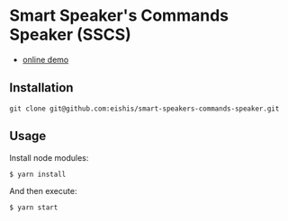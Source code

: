 # Smart Speaker's Commands Speaker (SSCS)

- [online demo](https://palan-inc.github.io/smart-speakers-commands-speaker/)

## Installation
`git clone git@github.com:eishis/smart-speakers-commands-speaker.git`

## Usage
Install node modules:

    $ yarn install


And then execute:

    $ yarn start
